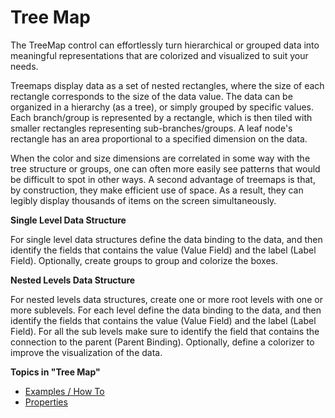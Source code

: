 # Tree Map

The TreeMap control can effortlessly turn hierarchical or grouped data into meaningful representations that are colorized and visualized to suit your needs.  

Treemaps display data as a set of nested rectangles, where the size of each rectangle corresponds to the size of the data value. The data can be organized in a hierarchy (as a tree), or simply grouped by specific values. Each branch/group is represented by a rectangle, which is then tiled with smaller rectangles representing sub-branches/groups. A leaf node's rectangle has an area proportional to a specified dimension on the data.  

When the color and size dimensions are correlated in some way with the tree structure or groups, one can often more easily see patterns that would be difficult to spot in other ways. A second advantage of treemaps is that, by construction, they make efficient use of space. As a result, they can legibly display thousands of items on the screen simultaneously.

**Single Level Data Structure**

For single level data structures define the data binding to the data, and then identify the fields that contains the value (Value Field) and the label (Label Field). Optionally, create groups to group and colorize the boxes.

**Nested Levels Data Structure**

For nested levels data structures, create one or more root levels with one or more sublevels. For each level define the data binding to the data, and then identify the fields that contains the value (Value Field) and the label (Label Field). For all the sub levels make sure to identify the field that contains the connection to the parent (Parent Binding). Optionally, define a colorizer to improve the visualization of the data.

**Topics in "Tree Map"**
* [Examples / How To](examples--how-to.md)
* [Properties](properties.md)